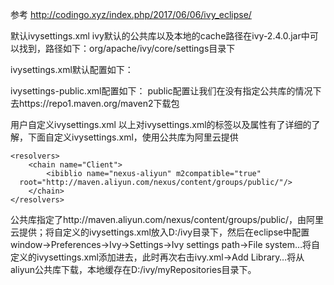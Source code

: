 参考
http://codingo.xyz/index.php/2017/06/06/ivy_eclipse/

默认ivysettings.xml
ivy默认的公共库以及本地的cache路径在ivy-2.4.0.jar中可以找到，路径如下：org/apache/ivy/core/settings目录下

ivysettings.xml默认配置如下：
<ivysettings>
    <settings defaultResolver="default"/>
    <include url="${ivy.default.settings.dir}/ivysettings-public.xml"/>
    <include url="${ivy.default.settings.dir}/ivysettings-shared.xml"/>
    <include url="${ivy.default.settings.dir}/ivysettings-local.xml"/>
    <include url="${ivy.default.settings.dir}/ivysettings-main-chain.xml"/>
    <include url="${ivy.default.settings.dir}/ivysettings-default-chain.xml"/>
</ivysettings>

ivysettings-public.xml配置如下：
<ivysettings>
    <resolvers>
        <ibiblio name="public" m2compatible="true"/>
    </resolvers>
</ivysettings>
public配置让我们在没有指定公共库的情况下去https://repo1.maven.org/maven2下载包


用户自定义ivysettings.xml
以上对ivysettings.xml的标签以及属性有了详细的了解，下面自定义ivysettings.xml，使用公共库为阿里云提供
<ivysettings>
    <settings   
        defaultResolver="Client"/>   
    <caches
        resolutionCacheDir="${basedir}/ivy-resolution"
        repositoryCacheDir="D:/ivy/myRepositories/ivy-cache"
        defaultCacheDir="D:/ivy/myRepositories/ivy-cache"
        useOrigin="true"/>
 
    <resolvers>
        <chain name="Client">
            <ibiblio name="nexus-aliyun" m2compatible="true"
      root="http://maven.aliyun.com/nexus/content/groups/public/"/>
        </chain>           
    </resolvers>
</ivysettings>
公共库指定了http://maven.aliyun.com/nexus/content/groups/public/，由阿里云提供；将自定义的ivysettings.xml放入D:/ivy目录下，然后在eclipse中配置window->Preferences->Ivy->Settings->Ivy settings path->File system…将自定义的ivysettings.xml添加进去，此时再次右击ivy.xml->Add Library…将从aliyun公共库下载，本地缓存在D:/ivy/myRepositories目录下。



